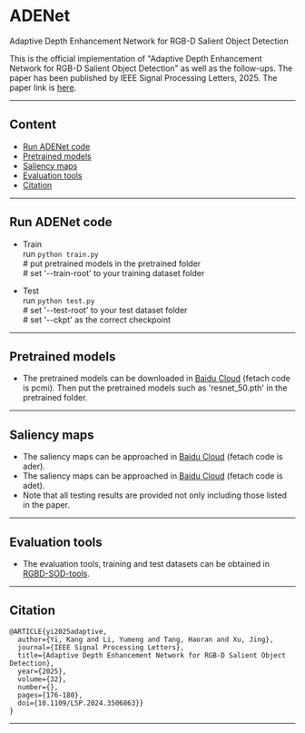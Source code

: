 # ADENet
Adaptive Depth Enhancement Network for RGB-D Salient Object Detection

This is the official implementation of "Adaptive Depth Enhancement Network for RGB-D Salient Object Detection" as well as the follow-ups. The paper has been published by IEEE Signal Processing Letters, 2025. The paper link is [here](https://ieeexplore.ieee.org/document/10767761/).
****

## Content
* [Run ADENet code](#Run-ADENet-code)
* [Pretrained models](#Pretrained-models)
* [Saliency maps](#Saliency-maps)
* [Evaluation tools](#Evaluation-tools)
* [Citation](#Citation)
****

## Run ADENet code
- Train <br>
  run `python train.py` <br>
  \# put pretrained models in the pretrained folder <br>
  \# set '--train-root' to your training dataset folder
  
- Test <br>
  run `python test.py` <br>
  \# set '--test-root' to your test dataset folder <br>
  \# set '--ckpt' as the correct checkpoint <br>
****

## Pretrained models
  - The pretrained models can be downloaded in [Baidu Cloud](https://pan.baidu.com/s/1u5dv6crd7e4OwM9hBdooWg) (fetach code is pcmi). Then put the pretrained models such as 'resnet_50.pth' in the pretrained folder.
****

## Saliency maps
  - The saliency maps can be approached in [Baidu Cloud](https://pan.baidu.com/s/1Rz0iiwmA6QsCnPDqzPFnrg) (fetach code is ader).
  - The saliency maps can be approached in [Baidu Cloud](https://pan.baidu.com/s/1SNeglGTt-qZeuv_z5wtSsA) (fetach code is adet).
  - Note that all testing results are provided not only including those listed in the paper.
****

## Evaluation tools
- The evaluation tools, training and test datasets can be obtained in [RGBD-SOD-tools](https://github.com/kingkung2016/RGBD-SOD-tools).
****

## Citation
```
@ARTICLE{yi2025adaptive,
  author={Yi, Kang and Li, Yumeng and Tang, Haoran and Xu, Jing},
  journal={IEEE Signal Processing Letters}, 
  title={Adaptive Depth Enhancement Network for RGB-D Salient Object Detection}, 
  year={2025},
  volume={32},
  number={},
  pages={176-180},
  doi={10.1109/LSP.2024.3506863}}
}

```
****



